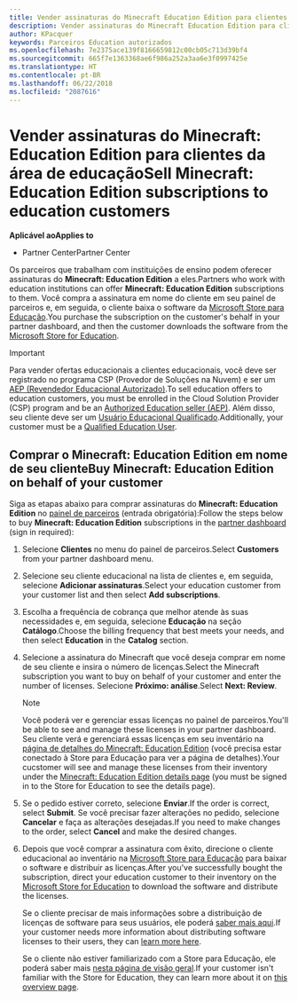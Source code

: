 ```yaml
---
title: Vender assinaturas do Minecraft Education Edition para clientes da área de educação
description: Vender assinaturas do Minecraft Education Edition para clientes da área de educação qualificados.
author: KPacquer
keywords: Parceiros Education autorizados
ms.openlocfilehash: 7e2375ace139f8166659812c00cb05c713d39bf4
ms.sourcegitcommit: 665f7e1363368ae6f986a252a3aa6e3f0997425e
ms.translationtype: HT
ms.contentlocale: pt-BR
ms.lasthandoff: 06/22/2018
ms.locfileid: "2087616"
---
```

# <a name="sell-minecraft-education-edition-subscriptions-to-education-customers"></a><span data-ttu-id="b900a-104">Vender assinaturas do Minecraft: Education Edition para clientes da área de educação</span><span class="sxs-lookup"><span data-stu-id="b900a-104">Sell Minecraft: Education Edition subscriptions to education customers</span></span>

**<span data-ttu-id="b900a-105">Aplicável ao</span><span class="sxs-lookup"><span data-stu-id="b900a-105">Applies to</span></span>**

-  <span data-ttu-id="b900a-106">Partner Center</span><span class="sxs-lookup"><span data-stu-id="b900a-106">Partner Center</span></span>

<span data-ttu-id="b900a-107">Os parceiros que trabalham com instituições de ensino podem oferecer assinaturas do **Minecraft: Education Edition** a eles.</span><span class="sxs-lookup"><span data-stu-id="b900a-107">Partners who work with education institutions can offer **Minecraft: Education Edition** subscriptions to them.</span></span> <span data-ttu-id="b900a-108">Você compra a assinatura em nome do cliente em seu painel de parceiros e, em seguida, o cliente baixa o software da [Microsoft Store para Educação](https://educationstore.microsoft.com).</span><span class="sxs-lookup"><span data-stu-id="b900a-108">You purchase the subscription on the customer's behalf in your partner dashboard, and then the customer downloads the software from the [Microsoft Store for Education](https://educationstore.microsoft.com).</span></span> 

>[!IMPORTANT]
><span data-ttu-id="b900a-109">Para vender ofertas educacionais a clientes educacionais, você deve ser registrado no programa CSP (Provedor de Soluções na Nuvem) e ser um [AEP (Revendedor Educacional Autorizado)](https://www.mepn.com).</span><span class="sxs-lookup"><span data-stu-id="b900a-109">To sell education offers to education customers, you must be enrolled in the Cloud Solution Provider (CSP) program and be an [Authorized Education seller (AEP)](https://www.mepn.com).</span></span> <span data-ttu-id="b900a-110">Além disso, seu cliente deve ser um [Usuário Educacional Qualificado](http://www.microsoftvolumelicensing.com/DocumentSearch.aspx?Mode=3&DocumentTypeId=7).</span><span class="sxs-lookup"><span data-stu-id="b900a-110">Additionally, your customer must be a [Qualified Education User](http://www.microsoftvolumelicensing.com/DocumentSearch.aspx?Mode=3&DocumentTypeId=7).</span></span>  

 
## <a name="buy-minecraft-education-edition-on-behalf-of-your-customer"></a><span data-ttu-id="b900a-111">Comprar o **Minecraft: Education Edition** em nome de seu cliente</span><span class="sxs-lookup"><span data-stu-id="b900a-111">Buy **Minecraft: Education Edition** on behalf of your customer</span></span>

<span data-ttu-id="b900a-112">Siga as etapas abaixo para comprar assinaturas do **Minecraft: Education Edition** no [painel de parceiros](https://partnercenter.microsoft.com/pcv/dashboard/overview
) (entrada obrigatória):</span><span class="sxs-lookup"><span data-stu-id="b900a-112">Follow the steps below to buy **Minecraft: Education Edition** subscriptions in the [partner dashboard](https://partnercenter.microsoft.com/pcv/dashboard/overview
) (sign in required):</span></span>

  1.  <span data-ttu-id="b900a-113">Selecione **Clientes** no menu do painel de parceiros.</span><span class="sxs-lookup"><span data-stu-id="b900a-113">Select **Customers** from your partner dashboard menu.</span></span>
  
  2.  <span data-ttu-id="b900a-114">Selecione seu cliente educacional na lista de clientes e, em seguida, selecione **Adicionar assinaturas**.</span><span class="sxs-lookup"><span data-stu-id="b900a-114">Select your education customer from your customer list and then select **Add subscriptions**.</span></span>
  
  3.  <span data-ttu-id="b900a-115">Escolha a frequência de cobrança que melhor atende às suas necessidades e, em seguida, selecione **Educação** na seção **Catálogo**.</span><span class="sxs-lookup"><span data-stu-id="b900a-115">Choose the billing frequency that best meets your needs, and then select **Education** in the **Catalog** section.</span></span>

  4.  <span data-ttu-id="b900a-116">Selecione a assinatura do Minecraft que você deseja comprar em nome de seu cliente e insira o número de licenças.</span><span class="sxs-lookup"><span data-stu-id="b900a-116">Select the Minecraft subscription you want to buy on behalf of your customer and enter the number of licenses.</span></span> <span data-ttu-id="b900a-117">Selecione **Próximo: análise**.</span><span class="sxs-lookup"><span data-stu-id="b900a-117">Select **Next: Review**.</span></span>

      >[!NOTE]
      ><span data-ttu-id="b900a-118">Você poderá ver e gerenciar essas licenças no painel de parceiros.</span><span class="sxs-lookup"><span data-stu-id="b900a-118">You'll be able to see and manage these licenses in your partner dashboard.</span></span> <span data-ttu-id="b900a-119">Seu cliente verá e gerenciará essas licenças em seu inventário na [página de detalhes do Minecraft: Education Edition](https://educationstore.microsoft.com/en-us/store/details/minecraft-education-edition/9nblggh4r2r6) (você precisa estar conectado à Store para Educação para ver a página de detalhes).</span><span class="sxs-lookup"><span data-stu-id="b900a-119">Your cucstomer will see and manage these licenses from their inventory under the [Minecraft: Education Edition details page](https://educationstore.microsoft.com/en-us/store/details/minecraft-education-edition/9nblggh4r2r6) (you must be signed in to the Store for Education to see the details page).</span></span> 

  5.  <span data-ttu-id="b900a-120">Se o pedido estiver correto, selecione **Enviar**.</span><span class="sxs-lookup"><span data-stu-id="b900a-120">If the order is correct, select **Submit**.</span></span> <span data-ttu-id="b900a-121">Se você precisar fazer alterações no pedido, selecione **Cancelar** e faça as alterações desejadas.</span><span class="sxs-lookup"><span data-stu-id="b900a-121">If you need to make changes to the order, select **Cancel** and make the desired changes.</span></span>   

  6.  <span data-ttu-id="b900a-122">Depois que você comprar a assinatura com êxito, direcione o cliente educacional ao inventário na [Microsoft Store para Educação](https://educationstore.microsoft.com) para baixar o software e distribuir as licenças.</span><span class="sxs-lookup"><span data-stu-id="b900a-122">After you've successfully bought the subscription, direct your education customer to their inventory on the [Microsoft Store for Education](https://educationstore.microsoft.com) to download the software and distribute the licenses.</span></span>

      <span data-ttu-id="b900a-123">Se o cliente precisar de mais informações sobre a distribuição de licenças de software para seus usuários, ele poderá [saber mais aqui](https://docs.microsoft.com/education/windows/school-get-minecraft#distribute-minecraft).</span><span class="sxs-lookup"><span data-stu-id="b900a-123">If your customer needs more information about distributing software licenses to their users, they can [learn more here](https://docs.microsoft.com/education/windows/school-get-minecraft#distribute-minecraft).</span></span>  
  
      <span data-ttu-id="b900a-124">Se o cliente não estiver familiarizado com a Store para Educação, ele poderá saber mais [nesta página de visão geral](https://docs.microsoft.com/microsoft-store/windows-store-for-business-overview).</span><span class="sxs-lookup"><span data-stu-id="b900a-124">If your customer isn't familiar with the Store for Education, they can learn more about it on [this overview page](https://docs.microsoft.com/microsoft-store/windows-store-for-business-overview).</span></span>  

      

